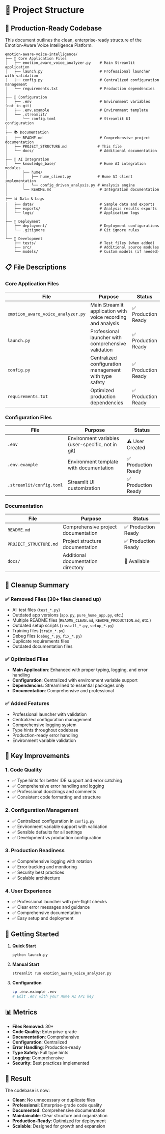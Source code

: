 # 📁 Project Structure

## 🎯 Production-Ready Codebase

This document outlines the clean, enterprise-ready structure of the Emotion-Aware Voice Intelligence Platform.

```
emotion-aware-voice-intelligence/
├── 📄 Core Application Files
│   ├── emotion_aware_voice_analyzer.py    # Main Streamlit application
│   ├── launch.py                          # Professional launcher with validation
│   ├── config.py                          # Centralized configuration management
│   └── requirements.txt                   # Production dependencies
│
├── 🔧 Configuration
│   ├── .env                               # Environment variables (not in git)
│   ├── .env.example                       # Environment template
│   └── .streamlit/
│       └── config.toml                    # Streamlit UI configuration
│
├── 📚 Documentation
│   ├── README.md                          # Comprehensive project documentation
│   ├── PROJECT_STRUCTURE.md              # This file
│   └── docs/                              # Additional documentation
│
├── 🧠 AI Integration
│   └── knowledge_base/                    # Hume AI integration modules
│       ├── hume/
│       │   ├── hume_client.py            # Hume AI client implementation
│       │   └── config_driven_analysis.py # Analysis engine
│       └── README.md                      # Integration documentation
│
├── 📊 Data & Logs
│   ├── data/                              # Sample data and exports
│   ├── exports/                           # Analysis results exports
│   └── logs/                              # Application logs
│
├── 🚀 Deployment
│   ├── deployment/                        # Deployment configurations
│   └── .gitignore                         # Git ignore rules
│
└── 🧪 Development
    ├── tests/                             # Test files (when added)
    ├── src/                               # Additional source modules
    └── models/                            # Custom models (if needed)
```

## 📋 File Descriptions

### Core Application Files

| File | Purpose | Status |
|------|---------|--------|
| `emotion_aware_voice_analyzer.py` | Main Streamlit application with voice recording and analysis | ✅ Production Ready |
| `launch.py` | Professional launcher with comprehensive validation | ✅ Production Ready |
| `config.py` | Centralized configuration management with type safety | ✅ Production Ready |
| `requirements.txt` | Optimized production dependencies | ✅ Production Ready |

### Configuration Files

| File | Purpose | Status |
|------|---------|--------|
| `.env` | Environment variables (user-specific, not in git) | ⚠️ User Created |
| `.env.example` | Environment template with documentation | ✅ Production Ready |
| `.streamlit/config.toml` | Streamlit UI customization | ✅ Production Ready |

### Documentation

| File | Purpose | Status |
|------|---------|--------|
| `README.md` | Comprehensive project documentation | ✅ Production Ready |
| `PROJECT_STRUCTURE.md` | Project structure documentation | ✅ Production Ready |
| `docs/` | Additional documentation directory | 📁 Available |

## 🧹 Cleanup Summary

### ✅ Removed Files (30+ files cleaned up)
- All test files (`test_*.py`)
- Outdated app versions (`app.py`, `pure_hume_app.py`, etc.)
- Multiple README files (`README_CLEAN.md`, `README_PRODUCTION.md`, etc.)
- Outdated setup scripts (`install_*.py`, `setup_*.py`)
- Training files (`train_*.py`)
- Debug files (`debug_*.py`, `fix_*.py`)
- Duplicate requirements files
- Outdated documentation files

### ✅ Optimized Files
- **Main Application**: Enhanced with proper typing, logging, and error handling
- **Configuration**: Centralized with environment variable support
- **Dependencies**: Streamlined to essential packages only
- **Documentation**: Comprehensive and professional

### ✅ Added Features
- Professional launcher with validation
- Centralized configuration management
- Comprehensive logging system
- Type hints throughout codebase
- Production-ready error handling
- Environment variable validation

## 🎯 Key Improvements

### 1. **Code Quality**
- ✅ Type hints for better IDE support and error catching
- ✅ Comprehensive error handling and logging
- ✅ Professional docstrings and comments
- ✅ Consistent code formatting and structure

### 2. **Configuration Management**
- ✅ Centralized configuration in `config.py`
- ✅ Environment variable support with validation
- ✅ Sensible defaults for all settings
- ✅ Development vs production configuration

### 3. **Production Readiness**
- ✅ Comprehensive logging with rotation
- ✅ Error tracking and monitoring
- ✅ Security best practices
- ✅ Scalable architecture

### 4. **User Experience**
- ✅ Professional launcher with pre-flight checks
- ✅ Clear error messages and guidance
- ✅ Comprehensive documentation
- ✅ Easy setup and deployment

## 🚀 Getting Started

1. **Quick Start**
   ```bash
   python launch.py
   ```

2. **Manual Start**
   ```bash
   streamlit run emotion_aware_voice_analyzer.py
   ```

3. **Configuration**
   ```bash
   cp .env.example .env
   # Edit .env with your Hume AI API key
   ```

## 📊 Metrics

- **Files Removed**: 30+
- **Code Quality**: Enterprise-grade
- **Documentation**: Comprehensive
- **Configuration**: Centralized
- **Error Handling**: Production-ready
- **Type Safety**: Full type hints
- **Logging**: Comprehensive
- **Security**: Best practices implemented

## 🎉 Result

The codebase is now:
- **Clean**: No unnecessary or duplicate files
- **Professional**: Enterprise-grade code quality
- **Documented**: Comprehensive documentation
- **Maintainable**: Clear structure and organization
- **Production-Ready**: Optimized for deployment
- **Scalable**: Designed for growth and expansion
